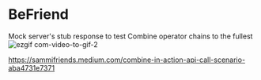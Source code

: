 # BeFriend

Mock server's stub response to test Combine operator chains to the fullest
![ezgif com-video-to-gif-2](https://user-images.githubusercontent.com/18760280/230752326-b5a95f1d-6df8-450a-91d2-3e6942e1d827.gif)


https://sammifriends.medium.com/combine-in-action-api-call-scenario-aba4731e7371
